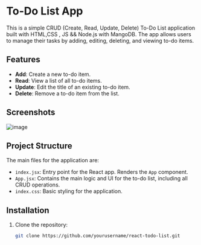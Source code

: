 # To-Do List App

This is a simple CRUD (Create, Read, Update, Delete) To-Do List application built with HTML,CSS , JS && Node.js with MangoDB. The app allows users to manage their tasks by adding, editing, deleting, and viewing to-do items.

## Features

- **Add**: Create a new to-do item.
- **Read**: View a list of all to-do items.
- **Update**: Edit the title of an existing to-do item.
- **Delete**: Remove a to-do item from the list.

## Screenshots

![image](https://github.com/user-attachments/assets/427509dd-4277-4b59-a4df-49e00ef2e4c1)


## Project Structure

The main files for the application are:
- `index.jsx`: Entry point for the React app. Renders the `App` component.
- `App.jsx`: Contains the main logic and UI for the to-do list, including all CRUD operations.
- `index.css`: Basic styling for the application.

## Installation

1. Clone the repository:
   ```bash
   git clone https://github.com/yourusername/react-todo-list.git

